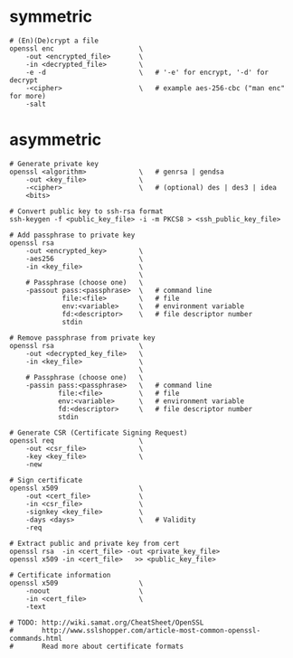 # symmetric

    # (En)(De)crypt a file
    openssl enc                     \
        -out <encrypted_file>       \
        -in <decrypted_file>        \
        -e -d                       \   # '-e' for encrypt, '-d' for decrypt
        -<cipher>                   \   # example aes-256-cbc ("man enc" for more)
        -salt

# asymmetric

    # Generate private key
    openssl <algorithm>             \   # genrsa | gendsa
        -out <key_file>             \
        -<cipher>                   \   # (optional) des | des3 | idea
        <bits>

    # Convert public key to ssh-rsa format
    ssh-keygen -f <public_key_file> -i -m PKCS8 > <ssh_public_key_file>

    # Add passphrase to private key
    openssl rsa
        -out <encrypted_key>        \
        -aes256                     \
        -in <key_file>              \
                                    \
        # Passphrase (choose one)   \
        -passout pass:<passphrase>  \   # command line
                 file:<file>        \   # file
                 env:<variable>     \   # environment variable
                 fd:<descriptor>    \   # file descriptor number
                 stdin

    # Remove passphrase from private key
    openssl rsa                     \
        -out <decrypted_key_file>   \
        -in <key_file>              \
                                    \
        # Passphrase (choose one)   \
        -passin pass:<passphrase>   \   # command line
                file:<file>         \   # file
                env:<variable>      \   # environment variable
                fd:<descriptor>     \   # file descriptor number
                stdin

    # Generate CSR (Certificate Signing Request)
    openssl req                     \
        -out <csr_file>             \
        -key <key_file>             \
        -new 

    # Sign certificate
    openssl x509                    \
        -out <cert_file>            \
        -in <csr_file>              \
        -signkey <key_file>         \
        -days <days>                \   # Validity
        -req 

    # Extract public and private key from cert
    openssl rsa  -in <cert_file> -out <private_key_file>
    openssl x509 -in <cert_file>   >> <public_key_file>

    # Certificate information
    openssl x509                    \
        -noout                      \
        -in <cert_file>             \
        -text

    # TODO: http://wiki.samat.org/CheatSheet/OpenSSL
    #       http://www.sslshopper.com/article-most-common-openssl-commands.html
    #       Read more about certificate formats
